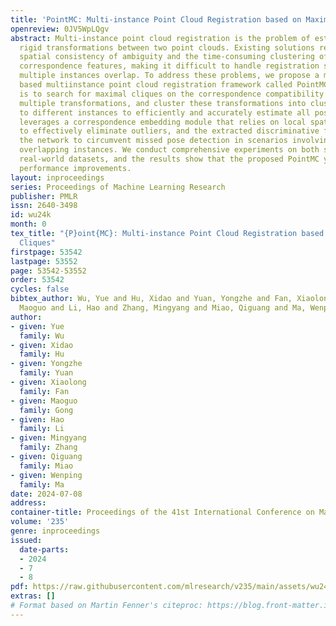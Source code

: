 ```yaml
---
title: 'PointMC: Multi-instance Point Cloud Registration based on Maximal Cliques'
openreview: 0JV5WpLQgv
abstract: Multi-instance point cloud registration is the problem of estimating multiple
  rigid transformations between two point clouds. Existing solutions rely on global
  spatial consistency of ambiguity and the time-consuming clustering of highdimensional
  correspondence features, making it difficult to handle registration scenarios where
  multiple instances overlap. To address these problems, we propose a maximal clique
  based multiinstance point cloud registration framework called PointMC. The key idea
  is to search for maximal cliques on the correspondence compatibility graph to estimate
  multiple transformations, and cluster these transformations into clusters corresponding
  to different instances to efficiently and accurately estimate all poses. PointMC
  leverages a correspondence embedding module that relies on local spatial consistency
  to effectively eliminate outliers, and the extracted discriminative features empower
  the network to circumvent missed pose detection in scenarios involving multiple
  overlapping instances. We conduct comprehensive experiments on both synthetic and
  real-world datasets, and the results show that the proposed PointMC yields remarkable
  performance improvements.
layout: inproceedings
series: Proceedings of Machine Learning Research
publisher: PMLR
issn: 2640-3498
id: wu24k
month: 0
tex_title: "{P}oint{MC}: Multi-instance Point Cloud Registration based on Maximal
  Cliques"
firstpage: 53542
lastpage: 53552
page: 53542-53552
order: 53542
cycles: false
bibtex_author: Wu, Yue and Hu, Xidao and Yuan, Yongzhe and Fan, Xiaolong and Gong,
  Maoguo and Li, Hao and Zhang, Mingyang and Miao, Qiguang and Ma, Wenping
author:
- given: Yue
  family: Wu
- given: Xidao
  family: Hu
- given: Yongzhe
  family: Yuan
- given: Xiaolong
  family: Fan
- given: Maoguo
  family: Gong
- given: Hao
  family: Li
- given: Mingyang
  family: Zhang
- given: Qiguang
  family: Miao
- given: Wenping
  family: Ma
date: 2024-07-08
address:
container-title: Proceedings of the 41st International Conference on Machine Learning
volume: '235'
genre: inproceedings
issued:
  date-parts:
  - 2024
  - 7
  - 8
pdf: https://raw.githubusercontent.com/mlresearch/v235/main/assets/wu24k/wu24k.pdf
extras: []
# Format based on Martin Fenner's citeproc: https://blog.front-matter.io/posts/citeproc-yaml-for-bibliographies/
---
```

